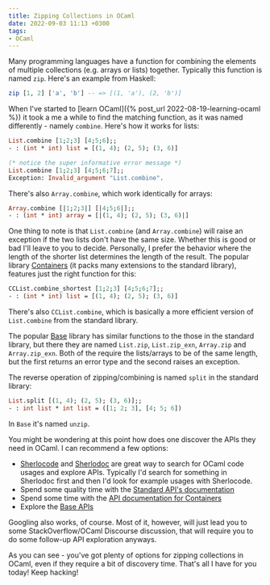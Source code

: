 ```yaml
---
title: Zipping Collections in OCaml
date: 2022-09-03 11:13 +0300
tags:
- OCaml
---
```


Many programming languages have a function for combining the elements of multiple collections (e.g. arrays or lists) together. Typically this function is named `zip`. Here's an example from Haskell:

``` haskell
zip [1, 2] ['a', 'b'] -- => [(1, 'a'), (2, 'b')]
```

When I've started to [learn OCaml]({% post_url 2022-08-19-learning-ocaml %}) it took a me a while to find the matching function, as it was named differently - namely `combine`. Here's how it works for lists:

``` ocaml
List.combine [1;2;3] [4;5;6];;
- : (int * int) list = [(1, 4); (2, 5); (3, 6)]

(* notice the super informative error message *)
List.combine [1;2;3] [4;5;6;7];;
Exception: Invalid_argument "List.combine".
```

There's also `Array.combine`, which work identically for arrays:

``` ocaml
Array.combine [|1;2;3|] [|4;5;6|];;
- : (int * int) array = [|(1, 4); (2, 5); (3, 6)|]
```

One thing to note is that `List.combine` (and `Array.combine`) will raise an exception if the two lists don't have the same size. Whether this is good or bad I'll leave to you to decide. Personally, I prefer the behavior where the length of the shorter list determines the length of the result. The popular library [Containers](https://github.com/c-cube/ocaml-containers) (it packs many extensions to the standard library), features just the right function for this:

``` ocaml
CCList.combine_shortest [1;2;3] [4;5;6;7];;
- : (int * int) list = [(1, 4); (2, 5); (3, 6)]
```

There's also `CCList.combine`, which is basically a more efficient version of `List.combine` from the standard library.

The popular [Base](https://opensource.janestreet.com/base/) library has similar functions to the those in the standard library, but there they are named `List.zip`, `List.zip_exn`, `Array.zip` and `Array.zip_exn`. Both of the require the lists/arrays to be of the same length, but the first returns an error type and the second raises an exception.

The reverse operation of zipping/combining is named `split` in the standard library:

``` ocaml
List.split [(1, 4); (2, 5); (3, 6)];;
- : int list * int list = ([1; 2; 3], [4; 5; 6])
```

In `Base` it's named `unzip`.

You might be wondering at this point how does one discover the APIs they need in OCaml. I can recommend a few options:

- [Sherlocode](https://sherlocode.com/) and [Sherlodoc](https://doc.sherlocode.com/) are great way to search for OCaml code usages and explore APIs. Typically I'd search for something in Sherlodoc first and then I'd look for example usages with Sherlocode.
- Spend some quality time with the [Standard API's documentation](https://v2.ocaml.org/api/index.html)
- Spend some time with the [API documentation for Containers](https://c-cube.github.io/ocaml-containers/3.9/containers/index.html)
- Explore the [Base APIs](https://ocaml.org/p/base/v0.15.0/doc/Base/index.html)

Googling also works, of course. Most of it, however, will just lead you to some StackOverflow/OCaml Discourse discussion, that will require you to do some follow-up API exploration anyways.

As you can see - you've got plenty of options for zipping collections in OCaml, even if they require a bit of discovery time. That's all I have for you today! Keep hacking!
